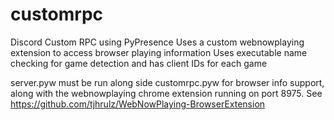 # customrpc
Discord Custom RPC using PyPresence
Uses a custom webnowplaying extension to access browser playing information
Uses executable name checking for game detection and has client IDs for each game

server.pyw must be run along side customrpc.pyw for browser info support, along with the webnowplaying chrome extension running on port 8975. See https://github.com/tjhrulz/WebNowPlaying-BrowserExtension